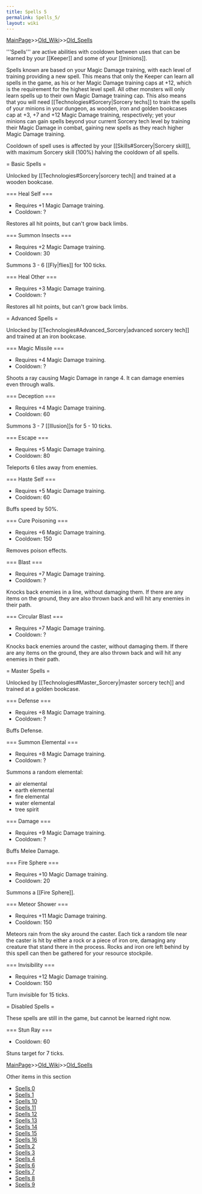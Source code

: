 ```yaml
---
title: Spells 5
permalink: Spells_5/
layout: wiki
---
```


[MainPage](/keeperrl_wiki/ "wikilink")>>[Old_Wiki](/keeperrl_wiki/Old_Wiki "wikilink")>>[Old_Spells](/keeperrl_wiki/Old_Spells "wikilink")

'''Spells''' are active abilities with cooldown between uses that can be learned by your [[Keeper]] and some of your [[minions]].

Spells known are based on your Magic Damage training, with each level of training providing a new spell. This means that only the Keeper can learn all spells in the game, as his or her Magic Damage training caps at +12, which is the requirement for the highest level spell. All other monsters will only learn spells up to their own Magic Damage training cap. This also means that you will need [[Technologies#Sorcery|Sorcery techs]] to train the spells of your minions in your dungeon, as wooden, iron and golden bookcases cap at +3, +7 and +12 Magic Damage training, respectively; yet your minions can gain spells beyond your current Sorcery tech level by training their Magic Damage in combat, gaining new spells as they reach higher Magic Damage training.

Cooldown of spell uses is affected by your [[Skills#Sorcery|Sorcery skill]], with maximum Sorcery skill (100%) halving the cooldown of all spells.

= Basic Spells =

Unlocked by [[Technologies#Sorcery|sorcery tech]] and trained at a wooden bookcase.

=== Heal Self ===
* Requires +1 Magic Damage training.
* Cooldown: ?

Restores all hit points, but can't grow back limbs.

=== Summon Insects ===
* Requires +2 Magic Damage training.
* Cooldown: 30

Summons 3 - 6 [[Fly|flies]] for 100 ticks.

=== Heal Other ===
* Requires +3 Magic Damage training.
* Cooldown: ?

Restores all hit points, but can't grow back limbs.

= Advanced Spells =

Unlocked by [[Technologies#Advanced_Sorcery|advanced sorcery tech]] and trained at an iron bookcase.

=== Magic Missile ===
* Requires +4 Magic Damage training.
* Cooldown: ?

Shoots a ray causing Magic Damage in range 4. It can damage enemies even through walls.

=== Deception ===
* Requires +4 Magic Damage training.
* Cooldown: 60

Summons 3 - 7 [[Illusion]]s for 5 - 10 ticks.

=== Escape ===
* Requires +5 Magic Damage training.
* Cooldown: 80

Teleports 6 tiles away from enemies.

=== Haste Self ===
* Requires +5 Magic Damage training.
* Cooldown: 60

Buffs speed by 50%.

=== Cure Poisoning ===
* Requires +6 Magic Damage training.
* Cooldown: 150

Removes poison effects.

=== Blast ===
* Requires +7 Magic Damage training.
* Cooldown: ?

Knocks back enemies in a line, without damaging them. If there are any items on the ground, they are also thrown back and will hit any enemies in their path.

=== Circular Blast ===
* Requires +7 Magic Damage training.
* Cooldown: ?

Knocks back enemies around the caster, without damaging them. If there are any items on the ground, they are also thrown back and will hit any enemies in their path.
	
= Master Spells =

Unlocked by [[Technologies#Master_Sorcery|master sorcery tech]] and trained at a golden bookcase.

=== Defense ===
* Requires +8 Magic Damage training.
* Cooldown: ?

Buffs Defense.

=== Summon Elemental ===
* Requires +8 Magic Damage training.
* Cooldown: ?

Summons a random elemental:
* air elemental
* earth elemental
* fire elemental
* water elemental
* tree spirit

=== Damage ===
* Requires +9 Magic Damage training.
* Cooldown: ?

Buffs Melee Damage.

=== Fire Sphere ===
* Requires +10 Magic Damage training.
* Cooldown: 20

Summons a [[Fire Sphere]].

=== Meteor Shower ===
* Requires +11 Magic Damage training.
* Cooldown: 150

Meteors rain from the sky around the caster. Each tick a random tile near the caster is hit by either a rock or a piece of iron ore, damaging any creature that stand there in the process. Rocks and iron ore left behind by this spell can then be gathered for your resource stockpile.

=== Invisibility ===
* Requires +12 Magic Damage training.
* Cooldown: 150

Turn invisible for 15 ticks.

= Disabled Spells =

These spells are still in the game, but cannot be learned right now.

=== Stun Ray ===
* Cooldown: 60

Stuns target for 7 ticks.

[MainPage](/keeperrl_wiki/ "wikilink")>>[Old_Wiki](/keeperrl_wiki/Old_Wiki "wikilink")>>[Old_Spells](/keeperrl_wiki/Old_Spells "wikilink")

Other items in this section
-    [Spells 0](/keeperrl_wiki/Spells_0 "wikilink")
-    [Spells 1](/keeperrl_wiki/Spells_1 "wikilink")
-    [Spells 10](/keeperrl_wiki/Spells_10 "wikilink")
-    [Spells 11](/keeperrl_wiki/Spells_11 "wikilink")
-    [Spells 12](/keeperrl_wiki/Spells_12 "wikilink")
-    [Spells 13](/keeperrl_wiki/Spells_13 "wikilink")
-    [Spells 14](/keeperrl_wiki/Spells_14 "wikilink")
-    [Spells 15](/keeperrl_wiki/Spells_15 "wikilink")
-    [Spells 16](/keeperrl_wiki/Spells_16 "wikilink")
-    [Spells 2](/keeperrl_wiki/Spells_2 "wikilink")
-    [Spells 3](/keeperrl_wiki/Spells_3 "wikilink")
-    [Spells 4](/keeperrl_wiki/Spells_4 "wikilink")
-    [Spells 6](/keeperrl_wiki/Spells_6 "wikilink")
-    [Spells 7](/keeperrl_wiki/Spells_7 "wikilink")
-    [Spells 8](/keeperrl_wiki/Spells_8 "wikilink")
-    [Spells 9](/keeperrl_wiki/Spells_9 "wikilink")
